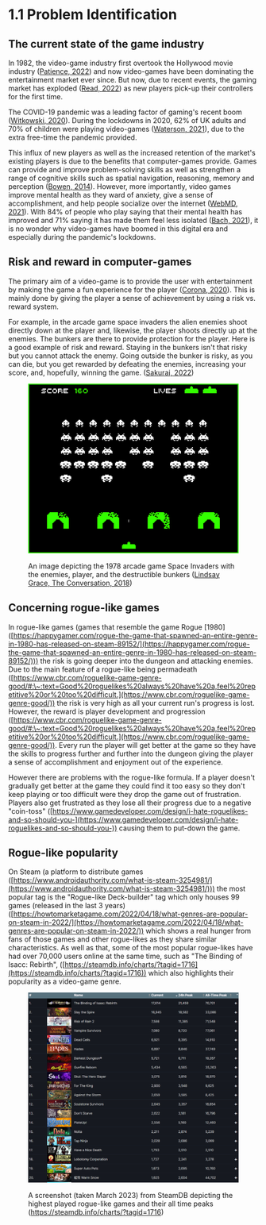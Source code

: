 # 1.1 Problem Identification

## The current state of the game industry

In 1982, the video-game industry first overtook the Hollywood movie industry ([Patience, 2022](../references.md#the-current-state-of-the-game-industry)) and now video-games have been dominating the entertainment market ever since. But now, due to recent events, the gaming market has exploded ([Read, 2022](../references.md#the-current-state-of-the-game-industry)) as new players pick-up their controllers for the first time.

The COVID-19 pandemic was a leading factor of gaming's recent boom ([Witkowski, 2020](../references.md#the-current-state-of-the-game-industry)). During the lockdowns in 2020, 62% of UK adults and 70% of children were playing video-games ([Waterson, 2021](../references.md#the-current-state-of-the-game-industry)), due to the extra free-time the pandemic provided.

This influx of new players as well as the increased retention of the market's existing players is due to the benefits that computer-games provide. Games can provide and improve problem-solving skills as well as strengthen a range of cognitive skills such as spatial navigation, reasoning, memory and perception ([Bowen, 2014](../references.md#the-current-state-of-the-game-industry)). However, more importantly, video games improve mental health as they ward of anxiety, give a sense of accomplishment, and help people socialize over the internet ([WebMD, 2021](../references.md#the-current-state-of-the-game-industry)). With 84% of people who play saying that their mental health has improved and 71% saying it has made them feel less isolated ([Bach, 2021](../references.md#the-current-state-of-the-game-industry)), it is no wonder why video-games have boomed in this digital era and especially during the pandemic's lockdowns.

## Risk and reward in computer-games

The primary aim of a video-game is to provide the user with entertainment by making the game a fun experience for the player ([Corona, 2020](../references.md#risk-and-reward-in-computer-games)). This is mainly done by giving the player a sense of achievement by using a risk vs. reward system.&#x20;

For example, in the arcade game space invaders the alien enemies shoot directly down at the player and, likewise, the player shoots directly up at the enemies. The bunkers are there to provide protection for the player. Here is a good example of risk and reward. Staying in the bunkers isn't that risky but you cannot attack the enemy. Going outside the bunker is risky, as you can die, but you get rewarded by defeating the enemies, increasing your score, and, hopefully, winning the game. ([Sakurai, 2022](../references.md#undefined))

<figure><img src="../.gitbook/assets/image (1).png" alt=""><figcaption><p>An image depicting the 1978 arcade game Space Invaders with the enemies, player, and the destructible bunkers (<a href="../references.md#risk-and-reward-in-computer-games">Lindsay Grace, The Conversation, 2018</a>)</p></figcaption></figure>

## Concerning rogue-like games

In rogue-like games (games that resemble the game Rogue \[1980] ([https://happygamer.com/rogue-the-game-that-spawned-an-entire-genre-in-1980-has-released-on-steam-89152/](https://happygamer.com/rogue-the-game-that-spawned-an-entire-genre-in-1980-has-released-on-steam-89152/))) the risk is going deeper into the dungeon and attacking enemies. Due to the main feature of a rogue-like being permadeath ([https://www.cbr.com/roguelike-game-genre-good/#:\~:text=Good%20roguelikes%20always%20have%20a,feel%20repetitive%20or%20too%20difficult.](https://www.cbr.com/roguelike-game-genre-good/)) the risk is very high as all your current run's progress is lost. However, the reward is player development and progression ([https://www.cbr.com/roguelike-game-genre-good/#:\~:text=Good%20roguelikes%20always%20have%20a,feel%20repetitive%20or%20too%20difficult.](https://www.cbr.com/roguelike-game-genre-good/)). Every run the player will get better at the game so they have the skills to progress further and further into the dungeon giving the player a sense of accomplishment and enjoyment out of the experience.

However there are problems with the rogue-like formula. If a player doesn't gradually get better at the game they could find it too easy so they don't keep playing or too difficult were they drop the game out of frustration. Players also get frustrated as they lose all their progress due to a negative "coin-toss" ([https://www.gamedeveloper.com/design/i-hate-roguelikes-and-so-should-you-](https://www.gamedeveloper.com/design/i-hate-roguelikes-and-so-should-you-)) causing them to put-down the game.

## Rogue-like popularity

On Steam (a platform to distribute games ([https://www.androidauthority.com/what-is-steam-3254981/](https://www.androidauthority.com/what-is-steam-3254981/))) the most popular tag is the "Rogue-like Deck-builder" tag which only houses 99 games (released in the last 3 years) ([https://howtomarketagame.com/2022/04/18/what-genres-are-popular-on-steam-in-2022/](https://howtomarketagame.com/2022/04/18/what-genres-are-popular-on-steam-in-2022/)) which shows a real hunger from fans of those games and other rogue-likes as they share similar characteristics. As well as that, some of the most popular rogue-likes have had over 70,000 users online at the same time, such as "The Binding of Isacc: Rebirth", ([https://steamdb.info/charts/?tagid=1716](https://steamdb.info/charts/?tagid=1716)) which also highlights their popularity as a video-game genre.

<figure><img src="../.gitbook/assets/image.png" alt=""><figcaption><p>A screenshot (taken March 2023) from SteamDB depicting the highest played rogue-like games and their all time peaks (<a href="https://steamdb.info/charts/?tagid=1716">https://steamdb.info/charts/?tagid=1716</a>)</p></figcaption></figure>
